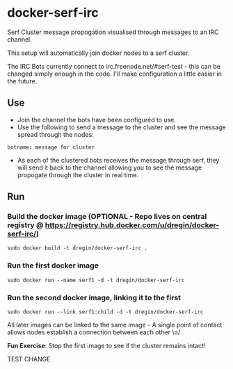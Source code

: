 docker-serf-irc
===================

Serf Cluster message propogation visualised through messages to an IRC channel.

This setup will automatically join docker nodes to a serf cluster.

The IRC Bots currently connect to irc.freenode.net/#serf-test - this can be changed simply enough in the code. I'll make configuration a little easier in the future.

## Use
- Join the channel the bots have been configured to use.
- Use the following to send a message to the cluster and see the message spread through the nodes:

`botname: message for cluster`

- As each of the clustered bots receives the message through serf, they will send it back to the channel allowing you to see the message propogate through the cluster in real time.

## Run 
### Build the docker image (OPTIONAL - Repo lives on central registry @ https://registry.hub.docker.com/u/dregin/docker-serf-irc/)
`sudo docker build -t dregin/docker-serf-irc .`


### Run the first docker image
`sudo docker run --name serf1 -d -t dregin/docker-serf-irc`

### Run the second docker image, linking it to the first
`sudo docker run --link serf1:child -d -t dregin/docker-serf-irc`

All later images can be linked to the same image - A single point of contact allows nodes establish a connection between each other \o/

**Fun Exercise**: Stop the first image to see if the cluster remains intact!


TEST CHANGE
